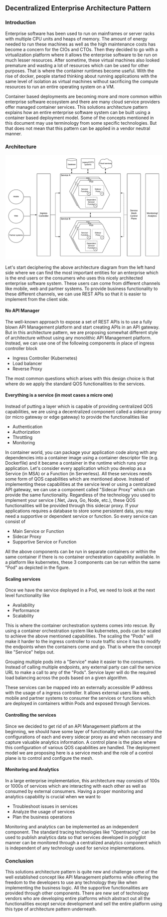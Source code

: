 ## Decentralized Enterprise Architecture Pattern

### Introduction
Enterprise software has been used to run on mainframes or server racks with multiple CPU units and heaps of memory. The amount of energy needed to run these machines as well as the high maintenance costs has become a concern for the CIOs and CTOs. Then they decided to go with a virtualization platform where it allows the enterprise software to be run on much lesser resources. After sometime, these virtual machines also looked premature and wasting a lot of resources which can be used for other purposes. That is where the container runtimes become useful. With the rise of docker, people started thinking about running applications with the same level of isolation as virtual machines without sacrificing the compute resources to run an entire operating system on a VM. 

Container based deployments are becoming more and more common within enterprise software ecosystem and there are many cloud service providers offer managed container services. This solutions architecture pattern explains how an entire enterprise software system can be built using a container based deployment model. Some of the concepts mentioned in this document may use terminology from some specific technologies. But that does not mean that this pattern can be applied in a vendor neutral manner. 

### Architecture

![Decentralized-Enterprise-Architecture-Pattern](Decentralized-Enterprise-Architecture-Pattern.png)

Let's start deciphering the above architecture diagram from the left hand side where we can find the most important entities for an enterprise which is the end users or the consumers who uses this nicely architected enterprise software system. These users can come from different channels like mobile, web and partner systems. To provide business functionality to these different channels, we can use REST APIs so that it is easier to implement from the client side. 


#### No API Manager
The well-known approach to expose a set of REST APIs is to use a fully blown API Management platform and start creating APIs in an API gateway. But in this architecture pattern, we are proposing somewhat different style of architecture without using any monolithic API Management platform. Instead, we can use one of the following components in place of ingress controller block

- Ingress Controller (Kubernetes)
- Load balancer
- Reverse Proxy

The most common questions which arises with this design choice is that where do we apply the standard QOS functionalities to the services. 

#### Everything is a service (in most cases a micro one)
Instead of putting a layer which is capable of providing centralized QOS capabilities, we are using a decentralized component called a sidecar proxy (or micro gateway or edge gateway) to provide the functionalities like

- Authentication
- Authorization
- Throttling
- Monitoring

In container world, you can package your application code along with any dependencies into a container image using a container descriptor file (e.g. Dockerfile) and it became a container in the runtime which runs your application. Let's consider every application which you develop as a Service (in MSA) or a Function (in Serverless). All these services needs some form of QOS capabilities which are mentioned above. Instead of implementing these capabilities at the service level or using a centralized API gateway, we can use a component called "Sidecar Proxy" which can provide the same functionality. Regardless of the technology you used to implement your service (.Net, Java, Go, Node, etc.), these QOS functionalities will be provided through this sidecar proxy. If your applications requires a database to store some persistent data, you may need a supportive or dependent service or function. So every service can consist of 

- Main Service or Function
- Sidecar Proxy
- Supportive Service or Function

All the above components can be run in separate containers or within the same container if there is no container orchestration capability available. In a platform like kubernetes, these 3 components can be run within the same "Pod" as depicted in the figure.

#### Scaling services
Once we have the service deployed in a Pod, we need to look at the next level functionality like

- Availability
- Performance
- Scalability

This is where the container orchestration systems comes into rescue. By using a container orchestration system like kubernetes, pods can be scaled to achieve the above mentioned capabilities. The scaling the "Pods" will make it harder to the ingress controller to route traffic since it has to modify the endpoints when the containers come and go. That is where the concept like "Service" helps out. 

Grouping multiple pods into a "Service" make it easier to the consumers. Instead of calling multiple endpoints, any external party can call the service URL to make a call to any of the "Pods". Service layer will do the required load balancing across the pods based on a given algorithm. 

These services can be mapped into an externally accessible IP address with the usage of a ingress controller. It allows external users like web, mobile and partner systems to consumer the services or functions which are deployed in containers within Pods and exposed through Services. 

#### Controlling the services
Since we decided to get rid of an API Management platform at the beginning, we should have some layer of functionality which can control the configurations of each and every sidecar proxy as and when necessary and capture valuable analytics information. A control plane is the place where this configuration of various QOS capabilities are handled. The deployment model we are proposing here is a service mesh and the role of a control plane is to control and configure the mesh. 

#### Monitoring and Analytics
In a large enterprise implementation, this architecture may consists of 100s or 1000s of services which are interacting with each other as well as consumed by external consumers. Having a proper monitoring and analytics capability is crucial when we want to 

- Troubleshoot issues in services
- Analyze the usage of services
- Plan the business operations

Monitoring and analytics can be implemented as an independent component. The standard tracing technologies like "Opentracing" can be used to publish analytics data so that services developed in polyglot manner can be monitored through a centralized analytics component which is independent of any technology used for service implementations. 

### Conclusion
This solutions architecture pattern is quite new and challenge some of the well established concept like API Management platforms while offering the freedom to the developers to use any technology they like when implementing the business logic. All the supportive functionalities are provided through other components. There are new set of technology vendors who are developing entire platforms which abstract out all the functionalities except service development and sell the entire platform using this type of architecture pattern underneath. 
